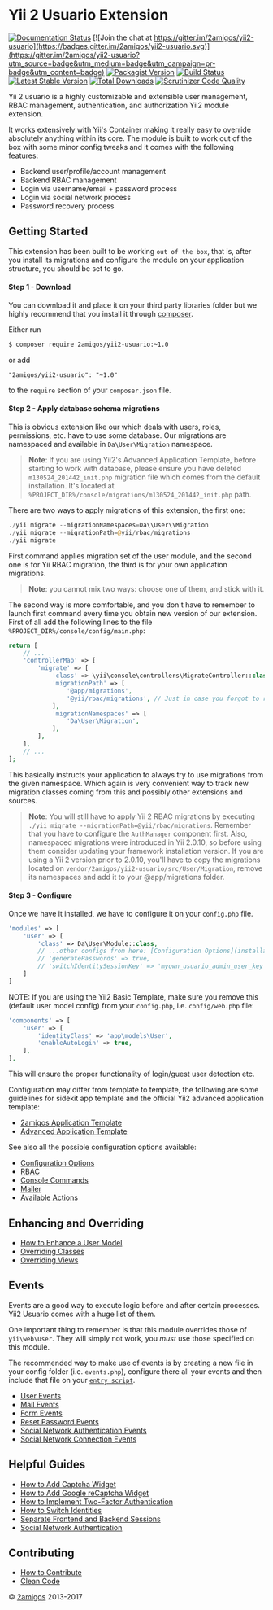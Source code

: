 # Yii 2 Usuario Extension

[![Documentation Status](https://readthedocs.org/projects/yii2-usuario/badge/?version=latest)](http://yii2-usuario.readthedocs.io/en/latest/?badge=latest)
[![Join the chat at https://gitter.im/2amigos/yii2-usuario](https://badges.gitter.im/2amigos/yii2-usuario.svg)](https://gitter.im/2amigos/yii2-usuario?utm_source=badge&utm_medium=badge&utm_campaign=pr-badge&utm_content=badge)
[![Packagist Version](https://img.shields.io/packagist/v/2amigos/yii2-usuario.svg?style=flat-square)](https://packagist.org/packages/2amigos/yii2-usuario)
[![Build Status](https://travis-ci.org/2amigos/yii2-usuario.svg?branch=master)](https://travis-ci.org/2amigos/yii2-usuario)
[![Latest Stable Version](https://poser.pugx.org/2amigos/yii2-usuario/version)](https://packagist.org/packages/2amigos/yii2-usuario)
[![Total Downloads](https://poser.pugx.org/2amigos/yii2-usuario/downloads)](https://packagist.org/packages/2amigos/yii2-usuario)
[![Scrutinizer Code Quality](https://scrutinizer-ci.com/g/2amigos/yii2-usuario/badges/quality-score.png?b=master)](https://scrutinizer-ci.com/g/2amigos/yii2-usuario/?branch=master)

Yii 2 usuario is a highly customizable and extensible user management, RBAC management, authentication, 
and authorization Yii2 module extension. 

It works extensively with Yii's Container making it really easy to override absolutely anything within its core. The 
module is built to work out of the box with some minor config tweaks and it comes with the following features: 
 
- Backend user/profile/account management
- Backend RBAC management 
- Login via username/email + password process
- Login via social network process
- Password recovery process


## Getting Started

This extension has been built to be working `out of the box`, that is, after you install its migrations and configure 
the module on your application structure, you should be set to go. 

#### Step 1 - Download

You can download it and place it on your third party libraries folder but we highly recommend that you install it 
through [composer](http://getcomposer.org/download/).

Either run

```bash
$ composer require 2amigos/yii2-usuario:~1.0
```

or add

```
"2amigos/yii2-usuario": "~1.0"
```

to the `require` section of your `composer.json` file.

#### Step 2 - Apply database schema migrations

This is obvious extension like our which deals with users, roles, permissions, etc. have to use some database.
Our migrations are namespaced and available in `Da\User\Migration` namespace.

> **Note**: If you are using Yii2's Advanced Application Template, before starting to work with database, please ensure 
you have deleted `m130524_201442_init.php` migration file which comes from the default installation. It's located at
`%PROJECT_DIR%/console/migrations/m130524_201442_init.php` path.

There are two ways to apply migrations of this extension, the first one:

```php
./yii migrate --migrationNamespaces=Da\\User\\Migration
./yii migrate --migrationPath=@yii/rbac/migrations
./yii migrate
```

First command applies migration set of the user module, and the second one is for Yii RBAC migration, the third is for 
your own application migrations.

> **Note**: you cannot mix two ways: choose one of them, and stick with it.

The second way is more comfortable, and you don't have to remember to launch first command every time you obtain
new version of our extension. First of all add the following lines to the file
`%PROJECT_DIR%/console/config/main.php`:

```php
return [
    // ...
    'controllerMap' => [
        'migrate' => [
            'class' => \yii\console\controllers\MigrateController::class,
            'migrationPath' => [
                '@app/migrations',
                '@yii/rbac/migrations', // Just in case you forgot to run it on console (see next note)
            ],
            'migrationNamespaces' => [
                'Da\User\Migration',
            ],
        ],
    ],
    // ...
];
```

This basically instructs your application to always try to use migrations from the given namespace. Which again
is very convenient way to track new migration classes coming from this and possibly other extensions and sources. 

> **Note**: You will still have to apply Yii 2 RBAC migrations by executing 
> `./yii migrate --migrationPath=@yii/rbac/migrations`. Remember that you have to configure the `AuthManager` component 
> first. 
> Also, namespaced migrations were introduced in Yii 2.0.10, so before using them consider updating your framework
> installation version.
> If you are using a Yii 2 version prior to 2.0.10, you'll have to copy the migrations located on 
> `vendor/2amigos/yii2-usuario/src/User/Migration`, remove its namespaces and add it to your @app/migrations folder.

#### Step 3 - Configure

Once we have it installed, we have to configure it on your `config.php` file. 


```php 
'modules' => [
    'user' => [
        'class' => Da\User\Module::class,
        // ...other configs from here: [Configuration Options](installation/configuration-options.md), e.g.
        // 'generatePasswords' => true,
        // 'switchIdentitySessionKey' => 'myown_usuario_admin_user_key',
    ]
]
```

NOTE: If you are using the Yii2 Basic Template, make sure you remove this (default user model config) from your `config.php`,
i.e. `config/web.php` file:

```php
'components' => [
    'user' => [
        'identityClass' => 'app\models\User',
        'enableAutoLogin' => true,
    ],
],
```

This will ensure the proper functionality of login/guest user detection etc.

Configuration may differ from template to template, the following are some guidelines for sidekit app template and 
the official Yii2 advanced application template: 

- [2amigos Application Template](installation/yii2-application-template.md)
- [Advanced Application Template](installation/advanced-application-template.md)

See also all the possible configuration options available: 

- [Configuration Options](installation/configuration-options.md)
- [RBAC](installation/rbac.md)
- [Console Commands](installation/console-commands.md)
- [Mailer](installation/mailer.md)
- [Available Actions](installation/available-actions.md)

Enhancing and Overriding
------------------------

- [How to Enhance a User Model](enhancing-and-overriding/how-to-enhance-a-user-model.md)
- [Overriding Classes](enhancing-and-overriding/overriding-classes.md) 
- [Overriding Views](enhancing-and-overriding/overriding-views.md)

Events
------

Events are a good way to execute logic before and after certain processes. Yii2 Usuario comes with a huge list of them. 

One important thing to remember is that this module overrides those of `yii\web\User`. They will simply not work, you 
*must* use those specified on this module.  

The recommended way to make use of events is by creating a new file in your config folder (i.e. `events.php`), configure 
there all your events and then include that file on your 
[`entry script`](http://www.yiiframework.com/doc-2.0/guide-structure-entry-scripts.html). 

- [User Events](events/user-events.md)
- [Mail Events](events/mail-events.md)
- [Form Events](events/form-events.md)
- [Reset Password Events](events/reset-password-events.md)
- [Social Network Authentication Events](events/social-network-auth-events.md)
- [Social Network Connection Events](events/social-network-connect-events.md)


Helpful Guides
--------------

- [How to Add Captcha Widget](helpful-guides/how-to-add-captcha-widget.md)
- [How to Add Google reCaptcha Widget](helpful-guides/how-to-use-recaptcha-widget.md)
- [How to Implement Two-Factor Authentication](helpful-guides/how-to-implement-two-factor-auth.md)
- [How to Switch Identities](helpful-guides/how-to-swith-identities.md)
- [Separate Frontend and Backend Sessions](helpful-guides/separate-frontend-and-backend-sessions.md)
- [Social Network Authentication](helpful-guides/social-network-authentication.md)

Contributing
------------

- [How to Contribute](contributing/how-to.md)
- [Clean Code](contributing/clean-code.md)

© [2amigos](http://www.2amigos.us/) 2013-2017
